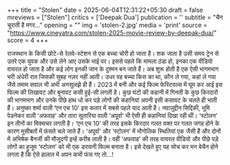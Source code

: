 +++
title = "Stolen"
date = 2025-06-04T12:31:22+05:30
draft = false
mreviews = ["Stolen"]
critics = ['Deepak Dua']
publication = ''
subtitle = "चैन चुराती है मगर…"
opening = ""
img = 'stolen-2.jpg'
media = 'print'
source = "https://www.cineyatra.com/stolen-2025-movie-review-by-deepak-dua/"
score = 4
+++

राजस्थान के किसी छोटे-से रेलवे-स्टेशन से एक बच्चा चोरी हो जाता है। शक जाता है उसी समय ट्रेन से उतरे एक युवक और उसे लेने आए उसके भाई पर। इससे पहले कि मामला ठंडा हो, इनका एक वीडियो वायरल हो जाता है और कई लोग इनकी जान के दुश्मन बन जाते हैं। अब शुरू होती है एक ऐसी भागमभाग भरी अंधेरी रात जिसकी सुबह नज़र नहीं आती। उधर वह बच्चा किस का था, कौन ले गया, कहां ले गया जैसे तमाम सवाल भी अभी अनसुलझे ही हैं। 2023 में बनी और कई फिल्म फेस्टिवल्स में घूम कर आई इस फिल्म की लिखावट और बुनावट कसी हुई-सी लगती है। कुछ घंटों की कहानी में गिनती के कुछ किरदारों की भागमभाग और उनके पीछे हाथ धो कर पड़े लोगों की कहानियां अपनी इसी कसावट के चलते ही भाती हैं। अनुष्का शर्मा वाली ‘एन एच 10’ इस कतार में सबसे पहले याद आती है। नवाज़ुद्दीन सिद्दिकी, भूमि पेडनेकर वाली ‘अफवाह’ और तारा सुतारिया वाली ‘अपूर्वा’ भी ऐसी ही कहानियां दिखा रही थीं। ‘स्टोलन’ इन तीनों का मिक्सचर लगती है। ‘एन एच 10’ की तरह इसके किरदार गलत वक्त पर गलत जगह होने के कारण मुसीबतों में फंसते चले जाते हैं। ‘अपूर्वा’ और ‘स्टोलन’ में भौगोलिक स्थितियां एक जैसी हैं और दोनों में अभिषेक बैनर्जी की मौजूदगी इन्हें करीब लाती है। वहीं ‘अफवाह’ की तरह वायरल वीडियो और पीछे पड़े लोगों का हुजूम ‘स्टोलन’ को भी एक डरावनी फिल्म बनाता है। इसे देखते हुए यह सोच कर मन बेचैन होने लगता है कि ऐसे हालात में अपन कभी फंस गए तो…!

